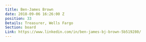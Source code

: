 ```yaml
---
title: Ben-James Brown
date: 2018-09-06 16:26:00 Z
position: 33
Details: Treasurer, Wells Fargo
Section: board
Link: https://www.linkedin.com/in/ben-james-bj-brown-5b519280/
---
```


